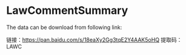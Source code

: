 # LawCommentSummary
The data can be download from following link:

链接：https://pan.baidu.com/s/18eaXy2Gg3tqE2Y4AAK5oHQ 
提取码：LAWC
